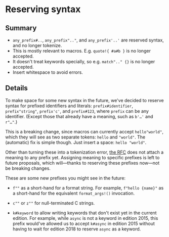 # Reserving syntax

## Summary

- `any_prefix#..`, `any_prefix".."`, and `any_prefix'..'` are reserved syntax, and no longer tokenize.
- This is mostly relevant to macros. E.g. `quote!{ #a#b }` is no longer accepted.
- It doesn't treat keywords specially, so e.g. `match".." {}` is no longer accepted.
- Insert whitespace to avoid errors.

## Details

To make space for some new syntax in the future,
we've decided to reserve syntax for prefixed identifiers and literals:
`prefix#identifier`, `prefix"string"`, `prefix'c'`, and `prefix#123`,
where `prefix` can be any identifier.
(Except those that already have a meaning, such as `b'…'` and `r"…"`.)

This is a breaking change, since macros can currently accept `hello"world"`,
which they will see as two separate tokens: `hello` and `"world"`.
The (automatic) fix is simple though. Just insert a space: `hello "world"`.

<!--
The original plan was to reserve only `k#` and `f""` for future use,
but reserving *all* possible prefixes did not have many downsides.
It leaves more space for new syntax which would otherwise need to wait for another edition.
-->

Other than turning these into a tokenization error,
[the RFC][10] does not attach a meaning to any prefix yet.
Assigning meaning to specific prefixes is left to future proposals,
which will&mdash;thanks to reserving these prefixes now&mdash;not be breaking changes.

These are some new prefixes you might see in the future:

- `f""` as a short-hand for a format string.
  For example, `f"hello {name}"` as a short-hand for the equivalent `format_args!()` invocation.

- `c""` or `z""` for null-terminated C strings.

- `k#keyword` to allow writing keywords that don't exist yet in the current edition.
  For example, while `async` is not a keyword in edition 2015,
  this prefix would've allowed us to accept `k#async` in edition 2015
  without having to wait for edition 2018 to reserve `async` as a keyword.

[10]: https://github.com/rust-lang/rfcs/pull/3101
